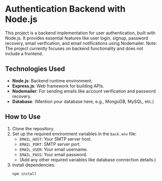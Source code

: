 # Authentication Backend with Node.js

This project is a backend implementation for user authentication, built with Node.js. It provides essential features like user login, signup, password recovery, email verification, and email notifications using Nodemailer. Note: The project currently focuses on backend functionality and does not include a frontend.



## Technologies Used
- **Node.js**: Backend runtime environment.
- **Express.js**: Web framework for building APIs.
- **Nodemailer**: For sending emails like account verification and password recovery.
- **Database**: (Mention your database here, e.g., MongoDB, MySQL, etc.)

## How to Use
1. Clone the repository.
2. Set up the required environment variables in the `back.env` file:
   - `EMAIL_HOST`: Your SMTP server host.
   - `EMAIL_PORT`: SMTP server port.
   - `EMAIL_USER`: Your email username.
   - `EMAIL_PASS`: Your email password.
   - (Add any other required variables like database connection details.)
3. Install dependencies:
   ```bash
   npm install

